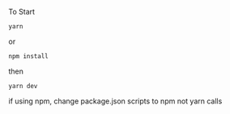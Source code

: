 
To Start

    yarn

or

    npm install

then

    yarn dev

if using npm, change package.json scripts to npm not yarn calls
